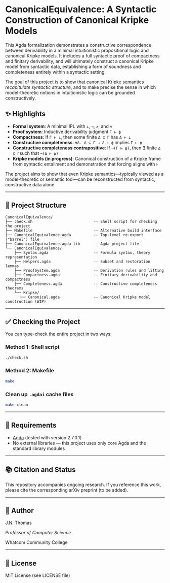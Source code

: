 # CanonicalEquivalence: A Syntactic Construction of Canonical Kripke Models

This Agda formalization demonstrates a constructive correspondence between derivability in a minimal intuitionistic propositional logic and canonical Kripke models. It includes a full syntactic proof of compactness and finitary derivability, and will ultimately construct a canonical Kripke model from syntactic data, establishing a form of soundness and completeness entirely within a syntactic setting.

The goal of this project is to show that canonical Kripke semantics *recapitulate syntactic structure*, and to make precise the sense in which model-theoretic notions in intuitionistic logic can be grounded constructively.

## ✨ Highlights

* **Formal system**: A minimal IPL with `⊥`, `→`, `∧`, and `∨`
* **Proof system**: Inductive derivability judgment `Γ ⊢ ϕ`
* **Compactness**: If `Γ ⊢ ⊥`, then some finite `Δ ⊆ Γ` has `Δ ⊢ ⊥`
* **Constructive completeness**: `∀Δ. Δ ⊆ Γ → Δ ⊢ ϕ` implies `Γ ⊢ ϕ`
* **Constructive completeness contrapositive**: If `¬(Γ ⊢ ϕ)`, then ∃ finite `Δ ⊆ Γ`such that `¬(Δ ⊢ ϕ)`
* **Kripke models (in progress)**: Canonical construction of a Kripke frame from syntactic entailment and demonstration that forcing aligns with `⊦`

The project aims to show that even Kripke semantics—typically viewed as a model-theoretic or semantic tool—can be reconstructed from syntactic, constructive data alone.

---

## 📂 Project Structure

```
CanonicalEquivalence/
├── check.sh                           -- Shell script for checking the project
├── Makefile                           -- Alternative build interface
├── CanonicalEquivalence.agda          -- Top-level re-export ("barrel") file
├── CanonicalEquivalence.agda-lib      -- Agda project file
└── CanonicalEquivalence/
    ├── Syntax.agda                    -- Formula syntax, theory representation
    ├── Helpers.agda                   -- Subset and restoration lemmas
    ├── ProofSystem.agda               -- Derivation rules and lifting
    ├── Compactness.agda               -- Finitary derivability and compactness
    ├── Completeness.agda              -- Constructive completeness theorems
    └── Kripke/
      └── Canonical.agda               -- Canonical Kripke model construction (WIP)
```

---

## ✅ Checking the Project

You can type-check the entire project in two ways:

### Method 1: Shell script

```bash
./check.sh
```

### Method 2: Makefile

```bash
make
```

### Clean up `.agdai` cache files

```bash
make clean
```

---

## 🧠 Requirements

* [Agda](https://agda.readthedocs.io/en/v2.7.0.1/) (tested with version 2.7.0.1)
* No external libraries — this project uses only core Agda and the standard library modules

---

## 📚 Citation and Status

This repository accompanies ongoing research. If you reference this work, please cite the corresponding arXiv preprint (to be added).

---

## 👤 Author

J.N. Thomas

*Professor of Computer Science*

Whatcom Community College

---

## 📜 License

MIT License (see LICENSE file)
